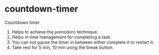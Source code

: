 # countdown-timer
Countdown timer
1. Helps to achieve the pomodoro technique.
2. Helps in time management for completing a task.
3. You can not pause the timer in between either complete it or restart it.
4. Take rest for 5 min, 10 min using the break button.


